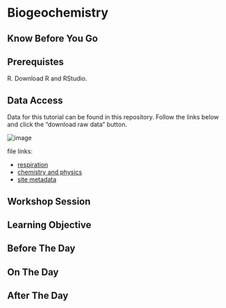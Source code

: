 Biogeochemistry
================

## Know Before You Go

## Prerequistes

R. Download R and RStudio.

## Data Access

Data for this tutorial can be found in this repository. Follow the links
below and click the “download raw data” button.

![image](https://github.com/EMSL-MONet/CommSciMtg_Nov23/assets/50244730/1a5382ac-8708-455f-88b5-06b66c117725)


file links:

- [respiration](https://github.com/EMSL-MONet/CommSciMtg_Nov23/blob/main/Biogeochem/Respiration_Raw_Data.csv)
- [chemistry and
  physics](https://github.com/EMSL-MONet/CommSciMtg_Nov23/blob/main/Biogeochem/data/bgc_data.csv)
- [site
  metadata](https://github.com/EMSL-MONet/CommSciMtg_Nov23/blob/main/Biogeochem/data/bgc_metadata.csv)


## Workshop Session

## Learning Objective

## Before The Day

## On The Day

## After The Day
